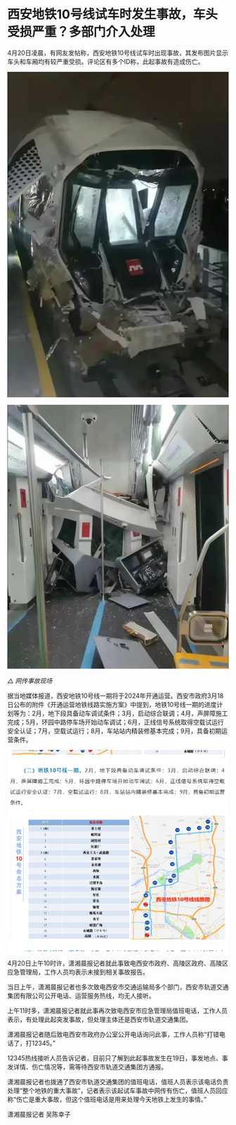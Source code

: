 # 西安地铁10号线试车时发生事故，车头受损严重？多部门介入处理

4月20日凌晨，有网友发帖称，西安地铁10号线试车时出现事故，其发布图片显示车头和车厢均有较严重受损。评论区有多个ID称，此起事故有造成伤亡。

![ffc5cb4383c3e4ed00ada7ad856bf490.jpg](https://raw.githubusercontent.com/qqhsx/qqnews_image/main/2024/04/20/西安地铁10号线试车时发生事故，车头受损严重？多部门介入处理/ffc5cb4383c3e4ed00ada7ad856bf490.jpg)

![8df7074b1bf3edd00ba358eb775bdb0a.jpg](https://raw.githubusercontent.com/qqhsx/qqnews_image/main/2024/04/20/西安地铁10号线试车时发生事故，车头受损严重？多部门介入处理/8df7074b1bf3edd00ba358eb775bdb0a.jpg)

_△ 网传事故现场_

据当地媒体报道，西安地铁10号线一期将于2024年开通运营。西安市政府3月18日公布的附件《开通运营地铁线路实施方案》中提到，地铁10号线一期的进度计划等为：2月，地下段具备动车调试条件；3月，启动综合联调；4月，声屏障施工完成；5月，环园中路停车场开始动车调试；6月，正线信号系统取得空载试运行安全认证；7月，空载试运行；8月，车站站内精装修基本完成；9月，具备初期运营条件。

![c47368bdaccc1c109dae7773e270c153.jpg](https://raw.githubusercontent.com/qqhsx/qqnews_image/main/2024/04/20/西安地铁10号线试车时发生事故，车头受损严重？多部门介入处理/c47368bdaccc1c109dae7773e270c153.jpg)

4月20日上午10时许，潇湘晨报记者就此事致电西安市政府、高陵区政府、高陵区应急管理局，工作人员均表示未接到相关事故报告。

当日上午，潇湘晨报记者也多次致电西安市交通运输局多个部门，西安市轨道交通集团有限公司公开电话、运营服务热线，均无人接听。

上午11时多，潇湘晨报记者就此事再次致电西安市应急管理局值班电话，工作人员表示，有处理此起突发事故，但处理主体还是西安市轨道交通集团。

潇湘晨报记者随后致电西安市政府办公室公开电话询问此事，工作人员称“打错电话了，打12345。”

12345热线接听人员告诉记者，目前只了解到此起事故发生在19日，事发地点、事发详情、伤亡情况等，需等待西安市轨道交通集团方通报。

潇湘晨报记者也拨通了西安市轨道交通集团的值班电话，值班人员表示该电话负责处理“整个地铁的重大事故”，记者表示该起试车事故中网传有伤亡，值班人员回应称“伤亡是重大事故，但这个值班电话是用来处理今天地铁上发生的事情。”

潇湘晨报记者 吴陈幸子

